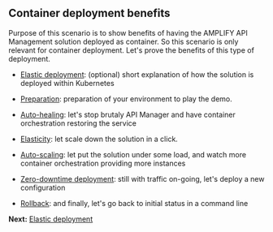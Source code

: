## Container deployment benefits

Purpose of this scenario is to show benefits of having the AMPLIFY API Management solution deployed as container. So this scenario is only relevant for container deployment. Let's prove the benefits of this type of deployment.

- [Elastic deployment](./Elastic_deployment): (optional) short explanation of how the solution is deployed within Kubernetes 

- [Preparation](./Preparation): preparation of your environment to play the demo. 

- [Auto-healing](./Auto-healing): let's stop brutaly API Manager and have container orchestration restoring the service

- [Elasticity](./Elasticity): let scale down the solution in a click. 

- [Auto-scaling](./Auto-scaling): let put the solution under some load, and watch more container orchestration providing more instances

- [Zero-downtime deployment](./ZDD):  still with traffic on-going, let's deploy a new configuration

- [Rollback](./Rollback): and finally, let's go back to initial status in a command line

**Next:** [Elastic deployment](./Elastic_deployment)